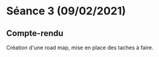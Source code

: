 # Séance 3 (09/02/2021)

## Compte-rendu

Création d'une road map, mise en place des taches à faire. 
